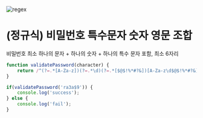 ![regex](https://lh3.googleusercontent.com/-kN-Cp7myxfo/Wd7CKQBNyzI/AAAAAAAAS64/Vo6eZKjuYJMXg558E0PzGcIsy9tlnXtHwCHMYCw/I/regex.png)

# (정규식) 비밀번호 특수문자 숫자 영문 조합

비밀번호 최소 하나의 문자 + 하나의 숫자 + 하나의 특수 문자 포함, 최소 6자리

```javascript
function validatePassword(character) {
	return /^(?=.*[A-Za-z])(?=.*\d)(?=.*[$@$!%*#?&])[A-Za-z\d$@$!%*#?&]{6,}$/.test(character)
}

if(validatePassword('ra3a$9')) {
    console.log('success');
} else {
    console.log('fail');
}
```


